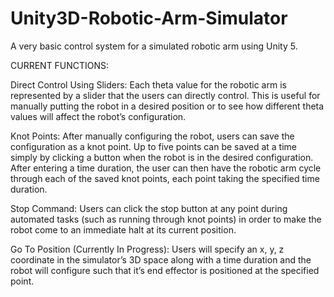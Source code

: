# Unity3D-Robotic-Arm-Simulator
A very basic control system for a simulated robotic arm using Unity 5.


CURRENT FUNCTIONS:

Direct Control Using Sliders: Each theta value for the robotic arm is represented by a slider that the users can directly control. This is useful for manually putting the robot in a desired position or to see how different theta values will affect the robot’s configuration.

Knot Points: After manually configuring the robot, users can save the configuration as a knot point. Up to five points can be saved at a time simply by clicking a button when the robot is in the desired configuration. After entering a time duration, the user can then have the robotic arm cycle through each of the saved knot points, each point taking the specified time duration.

Stop Command: Users can click the stop button at any point during automated tasks (such as running through knot points) in order to make the robot come to an immediate halt at its current position.

Go To Position (Currently In Progress): Users will specify an x, y, z coordinate in the simulator’s 3D space along with a time duration and the robot will configure such that it’s end effector is positioned at the specified point.
